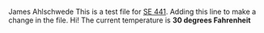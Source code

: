 James Ahlschwede
This is a test file for [SE 441](https://www.cdm.depaul.edu/academics/pages/courseinfo.aspx?CrseId=014273).
Adding this line to make a change in the file. Hi!
The current temperature is **30 degrees Fahrenheit**